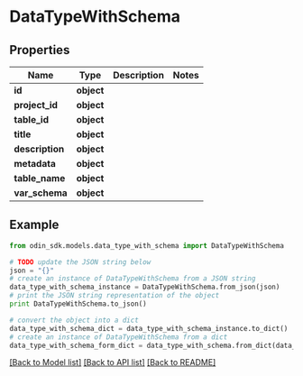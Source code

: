 # DataTypeWithSchema


## Properties

Name | Type | Description | Notes
------------ | ------------- | ------------- | -------------
**id** | **object** |  | 
**project_id** | **object** |  | 
**table_id** | **object** |  | 
**title** | **object** |  | 
**description** | **object** |  | 
**metadata** | **object** |  | 
**table_name** | **object** |  | 
**var_schema** | **object** |  | 

## Example

```python
from odin_sdk.models.data_type_with_schema import DataTypeWithSchema

# TODO update the JSON string below
json = "{}"
# create an instance of DataTypeWithSchema from a JSON string
data_type_with_schema_instance = DataTypeWithSchema.from_json(json)
# print the JSON string representation of the object
print DataTypeWithSchema.to_json()

# convert the object into a dict
data_type_with_schema_dict = data_type_with_schema_instance.to_dict()
# create an instance of DataTypeWithSchema from a dict
data_type_with_schema_form_dict = data_type_with_schema.from_dict(data_type_with_schema_dict)
```
[[Back to Model list]](../README.md#documentation-for-models) [[Back to API list]](../README.md#documentation-for-api-endpoints) [[Back to README]](../README.md)


